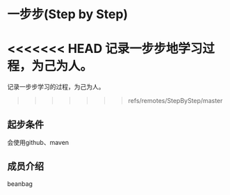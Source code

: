 # 一步步(Step by Step)
<<<<<<< HEAD
记录一步步地学习过程，为己为人。
=======
记录一步步学习的过程，为己为人。
>>>>>>> refs/remotes/StepByStep/master
## 起步条件
会使用github、maven
## 成员介绍
beanbag
